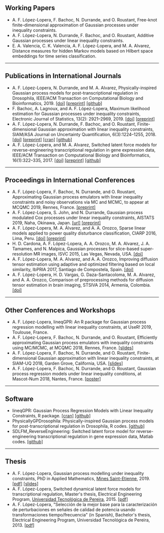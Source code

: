 ## Working Papers
- A. F. López-Lopera, F. Bachoc, N. Durrande, and O. Roustant, Free-knot finite-dimensional approximation of Gaussian processes under inequality constraints. 
- A. F. López-Lopera, N. Durrande, F. Bachoc, and O. Roustant, Additive Gaussian processes under linear inequality constraints.
- E. A. Valencia, C. K. Valencia, A. F. López-Lopera, and M. A. Alvarez, Distance measures for hidden Markov models based on Hilbert space embeddings for time series classification.

---

## Publications in International Journals
- A. F. López-Lopera, N. Durrande, and M. A. Alvarez, Physically-inspired Gaussian process models for post-transcriptional regulation in Drosophila, IEEE/ACM Transaction on Computational Biology and Bioinformatics, 2019. [[doi]](https://doi.org/10.1109/TCBB.2019.2918774) [[preprint]](https://arxiv.org/abs/1808.10026) [[github]](https://github.com/anfelopera/PhysicallyGPDrosophila)
- F. Bachoc, A. Lagnoux, and A. F. López-Lopera, Maximum likelihood estimation for Gaussian processes under inequality constraints, Electronic Journal of Statistics, 13(2): 2921–2969, 2019. [[doi]](https://doi.org/10.1214/19-EJS1587) [[preprint]](https://arxiv.org/abs/1804.03378)
- A. F. López-Lopera, N. Durrande, F. Bachoc, and O. Roustant, Finite-dimensional Gaussian approximation with linear inequality constraints, SIAM/ASA Journal on Uncertainty Quantification, 6(3):1224–1255, 2018. [[doi]](https://doi.org/10.1137/17M1153157) [[preprint]](https://arxiv.org/abs/1710.07453) [[cran]](https://cran.r-project.org/web/packages/lineqGPR/index.html) [[github]](https://github.com/anfelopera/lineqGPR)
- A. F. López-Lopera, and M. A. Alvarez, Switched latent force models for reverse-engineering transcriptional regulation in gene expression data, IEEE/ACM Transaction on Computational Biology and Bioinformatics, 16(1):322–335, 2017. [[doi]](https://doi.org/10.1109/TCBB.2017.2764908) [[preprint]](https://arxiv.org/abs/1511.07334) [[github]](https://github.com/anfelopera/SDLFM_ReverseEngineering)

---

## Proceedings in International Conferences
- A. F. López-Lopera, F. Bachoc, N. Durrande, and O. Roustant, Approximating Gaussian process emulators with linear inequality constraints and noisy observations via MC and MCMC, to appear at MCQMC 2019, Rennes, France. [[preprint]](https://arxiv.org/abs/1901.04827)
- A. F. López-Lopera, S. John, and N. Durrande, Gaussian process modulated Cox processes under linear inequality constraints, AISTATS 2019, Naha, Okinawa, Japan. [[url]](http://proceedings.mlr.press/v89/lopez-lopera19a.html) [[preprint]](http://arxiv.org/abs/1902.10974)
- A. F. López-Lopera, M. A. Álvarez, and A. A. Orozco, Sparse linear models applied to power quality disturbance classification, CIARP 2016, Lima, Peru. [[doi]](https://link.springer.com/chapter/10.1007/978-3-319-52277-7_63) [[preprint]](http://arxiv.org/abs/1511.07281)
- H. D. Cardona, A. F. López-Lopera, A. A. Orozco, M. A. Alvarez, J. A. Tamames, and N. Malpica, Gaussian processes for slice-based super-resolution MR images, ISVC 2015, Las Vegas, Nevada, USA. [[doi]](http://dx.doi.org/10.1007/978-3-319-27863-6_65)
- A. F. López-Lopera, M. A. Alvarez, and A. A. Orozco, Improving diffusion tensor estimation using adaptive and optimized filtering based on local similarity, IbPRIA 2017, Santiago de Compostela, Spain. [[doi]](http://dx.doi.org/10.1007/978-3-319-19390-8_69)
- A. F. López-Lopera, H. D. Vargas, G. Daza-Santacoloma, M. A. Alvarez, and A. A. Orozco, Comparison of preprocessing methods for diffusion tensor estimation in brain imaging, STSIVA 2014, Armenia, Colombia. [[doi]](http://ieeexplore.ieee.org/xpl/articleDetails.jsp?arnumber=7010183)

---

## Other Conferences and Workshops
- A. F. López-Lopera, lineqGPR: An R package for Gaussian process regression modelling with linear inequality constraints, at UseR! 2019, Toulouse, France.
- A. F. López-Lopera, F. Bachoc, N. Durrande, and O. Roustant, Efficiently approximating Gaussian process emulators with inequality constraints using MC/MCMC, at MCQMC 2018, Rennes, France. [[slides]](https://github.com/anfelopera/anfelopera.github.io/raw/master/publications/conferences/MCQMC2018slides.pdf)
- A. F. López-Lopera, F. Bachoc, N. Durrande, and O. Roustant, Finite-dimensional Gaussian approximation with linear inequality constraints, at SIAM-UQ 2018, Garden Grove, California, USA. [[slides]](https://github.com/anfelopera/anfelopera.github.io/raw/master/publications/conferences/SIAMUQ2018slides.pdf)
- A. F. López-Lopera, F. Bachoc, N. Durrande, and O. Roustant, Gaussian process regression models under linear inequality conditions, at Mascot-Num 2018, Nantes, France. [[poster]](https://github.com/anfelopera/anfelopera.github.io/raw/master/publications/conferences/MascotNum2018poster.pdf)

---

## Software
- lineqGPR: Gaussian Process Regression Models with Linear Inequality Constraints, R package. [[cran]](https://cran.r-project.org/web/packages/lineqGPR/index.html) [[github]](https://github.com/anfelopera/lineqGPR)
- PhysicallyGPDrosophila: Physically-inspired Gaussian process models for post-transcriptional regulation in Drosophila, R codes. [[github]](https://github.com/anfelopera/PhysicallyGPDrosophila)
- SDLFM\_ReverseEngineering: Switched latent force model for reverse-engineering transcriptional regulation in gene expression data, Matlab codes. [[github]](https://github.com/anfelopera/SDLFM_ReverseEngineering)

---

## Thesis
- A. F. López-Lopera, Gaussian process modelling under inequality constraints, PhD in Applied Mathematics, [Mines Saint-Etienne](https://www.mines-stetienne.fr/), 2019. [[pdf]](https://github.com/anfelopera/anfelopera.github.io/raw/master/publications/thesis/LopezLopera2019_PhDThesis.pdf) [[slides]](https://github.com/anfelopera/anfelopera.github.io/raw/master/publications/thesis/LopezLopera2019_PhDSlides.pdf)
- A. F. López-Lopera, Switched dynamical latent force models for transcriptional regulation, Master's thesis, Electrical Engineering Program, [Universidad Tecnológica de Pereira](https://www.utp.edu.co/), 2015. [[pdf]](https://github.com/anfelopera/anfelopera.github.io/raw/master/publications/thesis/LopezLopera2015_MScThesis.pdf)
- A. F. López-Lopera, "Selección de la mejor base para la caracterización de perturbaciones en señales de calidad de potencia usando transformaciones tiempo/frecuencia" (in Spanish), Bachelor's thesis, Electrical Engineering Program, Universidad Tecnológica de Pereira, 2013. [[pdf]](https://github.com/anfelopera/anfelopera.github.io/raw/master/publications/thesis/LopezLopera2013_BScThesis.pdf)
